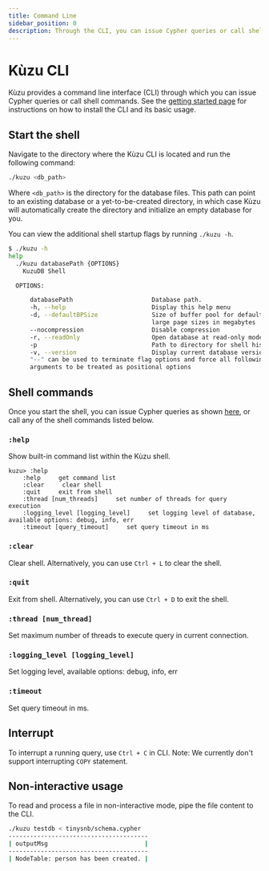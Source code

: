 ```yaml
---
title: Command Line
sidebar_position: 0
description: Through the CLI, you can issue Cypher queries or call shell commands.
---
```


# Kùzu CLI

Kùzu provides a command line interface (CLI) through which you can issue Cypher queries or call shell
commands. See the [getting started page](../getting-started/cli.md) for instructions on how
to install the CLI and its basic usage.

## Start the shell

Navigate to the directory where the Kùzu CLI is located and run the following command:

```bash
./kuzu <db_path>
```

Where `<db_path>` is the directory for the database files. 
This path can point to an existing database or a yet-to-be-created directory, in which case
Kùzu will automatically create the directory and initialize an empty database for you.

You can view the additional shell startup flags by running `./kuzu -h`.

```bash
$ ./kuzu -h
help
  ./kuzu databasePath {OPTIONS}
    KuzuDB Shell

  OPTIONS:

      databasePath                      Database path.
      -h, --help                        Display this help menu
      -d, --defaultBPSize               Size of buffer pool for default and
                                        large page sizes in megabytes
      --nocompression                   Disable compression
      -r, --readOnly                    Open database at read-only mode.
      -p                                Path to directory for shell history
      -v, --version                     Display current database version
      "--" can be used to terminate flag options and force all following
      arguments to be treated as positional options
```

## Shell commands

Once you start the shell, you can issue Cypher queries as shown [here](../getting-started/cli.md#execute-cypher-query), or call
any of the shell commands listed below.

### `:help`
Show built-in command list within the Kùzu shell.

```
kuzu> :help
    :help     get command list
    :clear     clear shell
    :quit     exit from shell
    :thread [num_threads]     set number of threads for query execution
    :logging_level [logging_level]     set logging level of database, available options: debug, info, err
    :timeout [query_timeout]     set query timeout in ms
```

### `:clear`
Clear shell. Alternatively, you can use `Ctrl + L` to clear the shell.

### `:quit`
Exit from shell. Alternatively, you can use `Ctrl + D` to exit the shell.

### `:thread [num_thread]`
Set maximum number of threads to execute query in current connection.

### `:logging_level [logging_level]`
Set logging level, available options: debug, info, err

### `:timeout`
Set query timeout in ms.

## Interrupt
To interrupt a running query, use `Ctrl + C` in CLI. Note: We currently don't support interrupting `COPY` statement.

## Non-interactive usage
To read and process a file in non-interactive mode, pipe the file content to the CLI.

```bash
./kuzu testdb < tinysnb/schema.cypher
---------------------------------------
| outputMsg                           |
---------------------------------------
| NodeTable: person has been created. |
```
